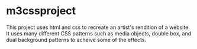 # m3cssproject

  This project uses html and css to recreate an artist's rendition of a website. It uses many different CSS patterns
such as media objects, double box, and dual background patterns to acheive some of the effects.
